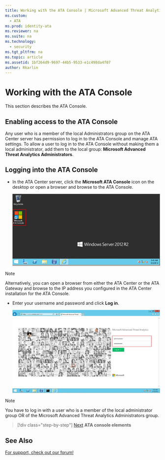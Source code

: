 ```yaml
---
title: Working with the ATA Console | Microsoft Advanced Threat Analytics
ms.custom:
  - ATA
ms.prod: identity-ata
ms.reviewer: na
ms.suite: na
ms.technology:
  - security
ms.tgt_pltfrm: na
ms.topic: article
ms.assetid: 1bf264d9-9697-44b5-9533-e1c498da4f07
author: Rkarlin
---
```

# Working with the ATA Console
This section describes the ATA Console.

## Enabling access to the ATA Console
Any user who is a member of the local Administrators group on the ATA Center server has permission to log in to the ATA Console and manage ATA settings.
To allow a user to log in to the ATA Console without making them a local administrator, add them to the local group: **Microsoft Advanced Threat Analytics Administrators**.

## Logging into the ATA Console

-   In the ATA Center server, click the **Microsoft ATA Console**  icon on the desktop or open a browser and browse to the ATA Console.

    ![ATA server icon](media/ata-server-icon.png)

> [!NOTE]
> Alternatively, you can open a browser from either the ATA Center or the ATA Gateway and browse to the IP address you configured in the ATA Center installation for the ATA Console.    

-   Enter your username and password and click **Log in**.

    ![ATA login screen image](media/ATA-log-in-screen.jpg)

> [!NOTE]
> You have to log in with a user who is a member of the local administrator group OR of the  Microsoft Advanced Threat Analytics Administrators group.


>[!div class="step-by-step"]
[Next](https://docsmsftstage.azurewebsites.net/ATA/Understand/ata-console-elements.html)
**ATA console elements**

## See Also
[For support, check out our forum!](https://social.technet.microsoft.com/Forums/security/en-US/home?forum=mata)
